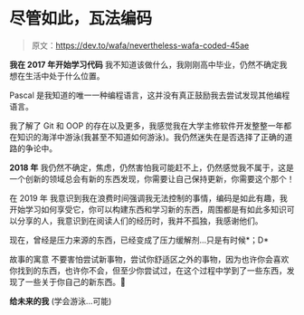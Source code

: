 # 尽管如此，瓦法编码

> 原文：<https://dev.to/wafa/nevertheless-wafa-coded-45ae>

**我在 2017 年开始学习代码**
我不知道该做什么，我刚刚高中毕业，仍然不确定我想在生活中处于什么位置。

Pascal 是我知道的唯一一种编程语言，这并没有真正鼓励我去尝试发现其他编程语言。

我了解了 Git 和 OOP 的存在以及更多，我感觉我在大学主修软件开发整整一年都在知识的海洋中游泳(我甚至不知道如何游泳)。我仍然迷失在是否选择了正确的道路的争论中。

**2018 年**
我仍然不确定，焦虑，仍然害怕我可能赶不上，仍然感觉我不属于，这是一个创新的领域总会有新的东西发现，你需要让自己保持更新，你需要这个那个！

在 2019 年
我意识到我在浪费时间强调我无法控制的事情，编码是如此有趣，我开始学习如何享受它，你可以构建东西和学习新的东西，周围都是有如此多知识可以分享的人，我意识到在阅读人们的经历时，我并不孤独，我感谢他们。

现在，曾经是压力来源的东西，已经变成了压力缓解剂...只是有时候*；D*

故事的寓意
不要害怕尝试新事物，尝试你舒适区之外的事物，因为也许你会喜欢你找到的东西，也许你不会，但至少你尝试过，在这个过程中学到了一些东西，发现了一些关于你自己的新东西。💖

**给未来的我**
(学会游泳...可能)